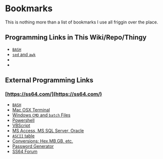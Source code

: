 Bookmarks
=====================================================================
This is nothing more than a list of bookmarks I use all friggin over
the place.



Programming Links in This Wiki/Repo/Thingy
---------------------------------------------------------------------
- [`BASH`](./bash)
- [`sed` and `awk`](./sed-and-awk)
- []()
- []()



External Programming Links
---------------------------------------------------------------------
### [https://ss64.com/](https://ss64.com/)
- [`BASH`](https://ss64.com/bash/)
- [Mac OSX Terminal](https://ss64.com/osx/)
- [Windows `CMD` and `batch` Files](https://ss64.com/nt/)
- [Powershell](https://ss64.com/ps/)
- [VBScript](https://ss64.com/vb/)
- [MS Access, MS SQL Server, Oracle](https://ss64.com/databases.html)
- [`ASCII` table](https://ss64.com/ascii.html)
- [Conversions: Hex,MB,GB, etc.](https://ss64.com/convert.html)
- [Password Generator](https://ss64.com/pass/)
- [SS64 Forum](https://ss64.org/)

